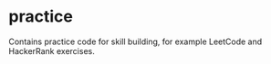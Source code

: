 # practice
Contains practice code for skill building, for example LeetCode and HackerRank exercises.
